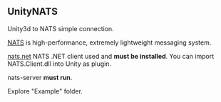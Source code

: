 ## UnityNATS
Unity3d to NATS simple connection.

[NATS](https://nats.io/) is high-performance, extremely lightweight messaging system.

[nats.net](https://github.com/nats-io/nats.net) NATS .NET client used and **must be installed**. You can import NATS.Client.dll into Unity as plugin. 

nats-server **must run**.

Explore "Example" folder.
